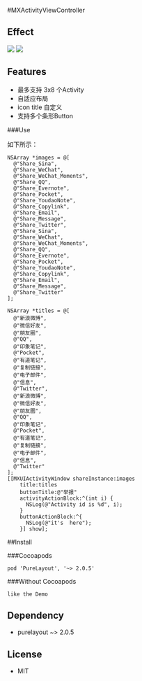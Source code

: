 #MXActivityViewController
  
## Effect

![](https://github.com/mexiQQ/MXActivityViewController/blob/master/demo.png)
![](https://github.com/mexiQQ/MXActivityViewController/blob/master/demo2.png)

## Features

- 最多支持 3x8 个Activity
- 自适应布局
- icon title 自定义 
- 支持多个条形Button  

###Use

如下所示：

    NSArray *images = @[
      @"Share_Sina",
      @"Share_WeChat",
      @"Share_WeChat_Moments",
      @"Share_QQ",
      @"Share_Evernote",
      @"Share_Pocket",
      @"Share_YoudaoNote",
      @"Share_Copylink",
      @"Share_Email",
      @"Share_Message",
      @"Share_Twitter",
      @"Share_Sina",
      @"Share_WeChat",
      @"Share_WeChat_Moments",
      @"Share_QQ",
      @"Share_Evernote",
      @"Share_Pocket",
      @"Share_YoudaoNote",
      @"Share_Copylink",
      @"Share_Email",
      @"Share_Message",
      @"Share_Twitter"
    ];

    NSArray *titles = @[
      @"新浪微博",
      @"微信好友",
      @"朋友圈",
      @"QQ",
      @"印象笔记",
      @"Pocket",
      @"有道笔记",
      @"复制链接",
      @"电子邮件",
      @"信息",
      @"Twitter",
      @"新浪微博",
      @"微信好友",
      @"朋友圈",
      @"QQ",
      @"印象笔记",
      @"Pocket",
      @"有道笔记",
      @"复制链接",
      @"电子邮件",
      @"信息",
      @"Twitter"
    ];
    [[MXUIActivityWindow shareInstance:images
        title:titles
        buttonTitle:@"举报"
        activityActionBlock:^(int i) {
          NSLog(@"Activity id is %d", i);
        }
        buttonActionBlock:^{
          NSLog(@"it's  here");
        }] show];

##Install

###Cocoapods
 
    pod 'PureLayout', '~> 2.0.5'

###Without Cocoapods
  
    like the Demo

## Dependency 

- purelayout ~> 2.0.5

## License

- MIT

